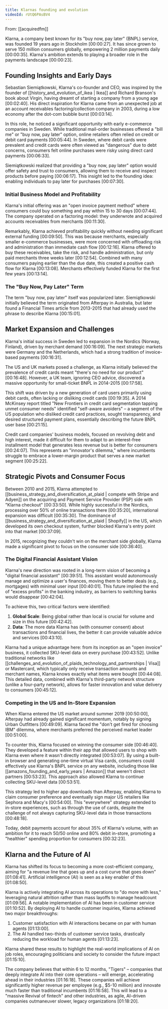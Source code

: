```yaml
---
title: Klarnas founding and evolution
videoId: rUtQ6PAsBV4
---
```


From: [[acquiredfm]] <br/> 

Klarna, a company best known for its "buy now, pay later" (BNPL) service, was founded 19 years ago in Stockholm <a class="yt-timestamp" data-t="00:00:27">[00:00:27]</a>. It has since grown to serve 150 million consumers globally, empowering 2 million payments daily <a class="yt-timestamp" data-t="00:00:35">[00:00:35]</a>. Klarna's ambition extends to playing a broader role in the payments landscape <a class="yt-timestamp" data-t="00:00:23">[00:00:23]</a>.

## Founding Insights and Early Days

Sebastian Siemiątkowski, Klarna's co-founder and CEO, was inspired by the founder of [[history_and_evolution_of_ikea | Ikea]] and Richard Branson's book about Virgin, having dreamt of starting a company from a young age <a class="yt-timestamp" data-t="00:02:40">[00:02:40]</a>. His direct inspiration for Klarna came from an unexpected job at an account receivables factoring/collection company in 2003, during a low economy after the dot-com bubble burst <a class="yt-timestamp" data-t="00:03:14">[00:03:14]</a>.

In this role, he noticed a significant opportunity with early e-commerce companies in Sweden. While traditional mail-order businesses offered a "bill me" or "buy now, pay later" option, online retailers often relied on credit or debit card payments <a class="yt-timestamp" data-t="00:05:44">[00:05:44]</a>. In Sweden, where debit cards were prevalent and credit cards were often viewed as "dangerous" due to debt concerns, consumers felt online purchases were risky using direct card payments <a class="yt-timestamp" data-t="00:06:33">[00:06:33]</a>.

Siemiątkowski realized that providing a "buy now, pay later" option would offer safety and trust to consumers, allowing them to receive and inspect products before paying <a class="yt-timestamp" data-t="00:06:17">[00:06:17]</a>. This insight led to the founding idea: enabling individuals to pay later for purchases <a class="yt-timestamp" data-t="00:07:30">[00:07:30]</a>.

### Initial Business Model and Profitability

Klarna's initial offering was an "open invoice payment method" where consumers could buy something and pay within 15 to 30 days <a class="yt-timestamp" data-t="00:07:44">[00:07:44]</a>. The company operated on a factoring model: they underwrote and acquired accounts receivables from merchants <a class="yt-timestamp" data-t="00:11:30">[00:11:30]</a>.

Remarkably, Klarna achieved profitability quickly without needing significant external funding <a class="yt-timestamp" data-t="00:09:50">[00:09:50]</a>. This was because merchants, especially smaller e-commerce businesses, were more concerned with offloading risk and administration than immediate cash flow <a class="yt-timestamp" data-t="00:12:16">[00:12:16]</a>. Klarna offered to buy these receivables, take the risk, and handle administration, but only paid merchants three weeks later <a class="yt-timestamp" data-t="00:12:54">[00:12:54]</a>. Combined with many consumers paying earlier than the due date, this created a positive cash flow for Klarna <a class="yt-timestamp" data-t="00:13:08">[00:13:08]</a>. Merchants effectively funded Klarna for the first few years <a class="yt-timestamp" data-t="00:13:14">[00:13:14]</a>.

### The "Buy Now, Pay Later" Term

The term "buy now, pay later" itself was popularized later. Siemiątkowski initially believed the term originated from Afterpay in Australia, but later found a Financial Times article from 2013-2015 that had already used the phrase to describe Klarna <a class="yt-timestamp" data-t="00:15:01">[00:15:01]</a>.

## Market Expansion and Challenges

Klarna's initial success in Sweden led to expansion in the Nordics (Norway, Finland), driven by merchant demand <a class="yt-timestamp" data-t="00:16:09">[00:16:09]</a>. The next strategic markets were Germany and the Netherlands, which had a strong tradition of invoice-based payments <a class="yt-timestamp" data-t="00:16:31">[00:16:31]</a>.

The US and UK markets posed a challenge, as Klarna initially believed the prevalence of credit cards meant "there's no need for our product" <a class="yt-timestamp" data-t="00:16:48">[00:16:48]</a>. However, a UK team, ignoring CEO advice, discovered a massive opportunity for small-ticket BNPL in 2014-2015 <a class="yt-timestamp" data-t="00:17:58">[00:17:58]</a>.

This shift was driven by a new generation of card users primarily using debit cards, often lacking or disliking credit cards <a class="yt-timestamp" data-t="00:19:35">[00:19:35]</a>. A 2014 McKinsey report titled "New Frontiers in credit card segmentation tapping unmet consumer needs" identified "self-aware avoiders" – a segment of the US population who disliked credit card practices, sought transparency, and desired structured payment plans, essentially describing the future BNPL user base <a class="yt-timestamp" data-t="00:21:15">[00:21:15]</a>.

Credit card companies' business models, focused on revolving debt and high interest, made it difficult for them to adapt to an interest-free installment model that generates less revenue but is better for consumers <a class="yt-timestamp" data-t="00:24:07">[00:24:07]</a>. This represents an "innovator's dilemma," where incumbents struggle to embrace a lower-margin product that serves a new market segment <a class="yt-timestamp" data-t="00:25:22">[00:25:22]</a>.

## Strategic Pivots and Consumer Focus

Between 2010 and 2015, Klarna attempted to [[business_strategy_and_diversification_at_plaid | compete with Stripe and Adyen]] on the acquiring and Payment Service Provider (PSP) side with "Klarna checkout" <a class="yt-timestamp" data-t="00:33:50">[00:33:50]</a>. While highly successful in the Nordics, processing over 50% of online transactions there <a class="yt-timestamp" data-t="00:35:20">[00:35:20]</a>, international expansion was difficult <a class="yt-timestamp" data-t="00:35:30">[00:35:30]</a>. The dominance of [[business_strategy_and_diversification_at_plaid | Shopify]] in the US, which developed its own checkout system, further blocked Klarna's entry point into that market <a class="yt-timestamp" data-t="00:37:09">[00:37:09]</a>.

In 2015, recognizing they couldn't win on the merchant side globally, Klarna made a significant pivot to focus on the consumer side <a class="yt-timestamp" data-t="00:36:40">[00:36:40]</a>.

### The Digital Financial Assistant Vision

Klarna's new direction was rooted in a long-term vision of becoming a "digital financial assistant" <a class="yt-timestamp" data-t="00:39:51">[00:39:51]</a>. This assistant would autonomously manage and optimize a user's finances, moving them to better deals (e.g., mortgages) with minimal user input <a class="yt-timestamp" data-t="00:40:01">[00:40:01]</a>. This future implied the end of "excess profits" in the banking industry, as barriers to switching banks would disappear <a class="yt-timestamp" data-t="00:42:04">[00:42:04]</a>.

To achieve this, two critical factors were identified:
1.  **Global Scale**: Being global rather than local is crucial for volume and size in this future <a class="yt-timestamp" data-t="00:42:42">[00:42:42]</a>.
2.  **Data**: The more data Klarna has (with consumer consent) about transactions and financial lives, the better it can provide valuable advice and services <a class="yt-timestamp" data-t="00:43:10">[00:43:10]</a>.

Klarna had a unique advantage here: from its inception as an "open invoice" business, it collected SKU-level data on every purchase <a class="yt-timestamp" data-t="00:43:52">[00:43:52]</a>. Unlike traditional networks like [[challenges_and_evolution_of_plaids_technology_and_partnerships | Visa]] or Mastercard, which typically only receive transaction amounts and merchant names, Klarna knows exactly what items were bought <a class="yt-timestamp" data-t="00:44:08">[00:44:08]</a>. This detailed data, combined with Klarna's third-party network structure (unlike a four-party network), allows for faster innovation and value delivery to consumers <a class="yt-timestamp" data-t="00:45:12">[00:45:12]</a>.

### Competing in the US and In-Store Expansion

When Klarna entered the US market around summer 2019 <a class="yt-timestamp" data-t="00:50:00">[00:50:00]</a>, Afterpay had already gained significant momentum, notably by signing Urban Outfitters <a class="yt-timestamp" data-t="00:49:09">[00:49:09]</a>. Klarna faced the "don't get fired for choosing IBM" dilemma, where merchants preferred the perceived market leader <a class="yt-timestamp" data-t="00:51:00">[00:51:00]</a>.

To counter this, Klarna focused on winning the consumer side <a class="yt-timestamp" data-t="00:46:40">[00:46:40]</a>. They developed a feature within their app that allowed users to shop with Klarna even where it wasn't directly integrated <a class="yt-timestamp" data-t="00:53:07">[00:53:07]</a>. By using a built-in browser and generating one-time virtual Visa cards, consumers could effectively use Klarna's BNPL service on any website, including those like [[amazons_founding_and_early_years | Amazon]] that weren't direct partners <a class="yt-timestamp" data-t="00:53:23">[00:53:23]</a>. This approach also allowed Klarna to continue collecting SKU-level data <a class="yt-timestamp" data-t="00:53:51">[00:53:51]</a>.

This strategy led to higher app downloads than Afterpay, enabling Klarna to claim consumer preference and eventually sign major US retailers like Sephora and Macy's <a class="yt-timestamp" data-t="00:54:00">[00:54:00]</a>. This "everywhere" strategy extended to in-store experiences, such as through the use of cards, despite the challenge of not always capturing SKU-level data in those transactions <a class="yt-timestamp" data-t="00:48:18">[00:48:18]</a>.

Today, debit payments account for about 35% of Klarna's volume, with an ambition for it to reach 50/50 online and 80% debit in-store, promoting a "healthier" spending proportion for consumers <a class="yt-timestamp" data-t="00:32:23">[00:32:23]</a>.

## Klarna and the Future of AI

Klarna has shifted its focus to becoming a more cost-efficient company, aiming for "a revenue line that goes up and a cost curve that goes down" <a class="yt-timestamp" data-t="01:08:41">[01:08:41]</a>. Artificial intelligence (AI) is seen as a key enabler of this <a class="yt-timestamp" data-t="01:08:50">[01:08:50]</a>.

Klarna is actively integrating AI across its operations to "do more with less," leveraging natural attrition rather than mass layoffs to manage headcount <a class="yt-timestamp" data-t="01:09:56">[01:09:56]</a>. A notable implementation of AI has been in customer service <a class="yt-timestamp" data-t="01:10:52">[01:10:52]</a>. By deploying AI to handle customer inquiries, Klarna achieved two major breakthroughs:
1.  Customer satisfaction with AI interactions became on par with human agents <a class="yt-timestamp" data-t="01:13:00">[01:13:00]</a>.
2.  The AI handled two-thirds of customer service tasks, drastically reducing the workload for human agents <a class="yt-timestamp" data-t="01:13:23">[01:13:23]</a>.

Klarna shared these results to highlight the real-world implications of AI on job roles, encouraging politicians and society to consider the future impact <a class="yt-timestamp" data-t="01:15:10">[01:15:10]</a>.

The company believes that within 6 to 12 months, "Tigers" – companies that deeply integrate AI into their core operations – will emerge, accelerating ahead in their industries <a class="yt-timestamp" data-t="01:16:18">[01:16:18]</a>. These companies will achieve significantly higher revenue per employee (e.g., $5-10 million) and innovate much faster than traditional incumbents <a class="yt-timestamp" data-t="01:16:58">[01:16:58]</a>. This will lead to a "massive Revival of fintech" and other industries, as agile, AI-driven companies outmaneuver slower, legacy organizations <a class="yt-timestamp" data-t="01:18:20">[01:18:20]</a>.